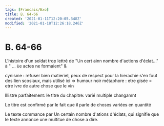 ```yaml
---
tags: [Francais/Exo]
title: B. 64-66
created: '2021-01-11T12:20:05.348Z'
modified: '2021-01-18T12:26:18.246Z'
---
```


# B. 64-66 
  L'histoire d'un soldat trop lettré de "Un cert ainn nombre d'actions d'éclat..." à " ... ùe actes ne formaient"
  &

cynisme : refuser bien matieriel, peux de respect pour la hierachie s'en fout des lien scosiaux, mais utilisé ici => humour noir 
métaphore : etre gisée = etre ivre de autre chose que le vin

Illistre parfaitement: le titre du chapitre: varié multiple changamnt

Le titre est confirmé par le fait que il parle de choses variées en quantité 

Le texte commance par Un certain nombre d'ations d'éclats, qui signifie que le texte annonce une multitue de chose a dire. 


